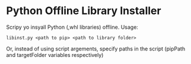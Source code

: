 # Python Offline Library Installer
Scripy yo insyall Python (,whl libraries) offline. Usage:

`libinst.py <path to pip> <path to library folder>`

Or, instead of using script argements, specify paths in the script (pipPath and targetFolder variables respectively)
